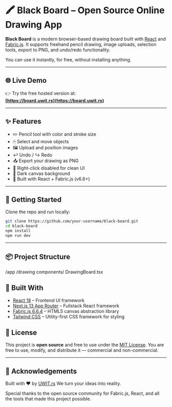 # 🖍️ Black Board – Open Source Online Drawing App

**Black Board** is a modern browser-based drawing board built with [React](https://reactjs.org/) and [Fabric.js](http://fabricjs.com/). It supports freehand pencil drawing, image uploads, selection tools, export to PNG, and undo/redo functionality.

You can use it instantly, for free, without installing anything.

---

## 🌐 Live Demo

👉 Try the free hosted version at:  
**[https://board.uwit.rs](https://board.uwit.rs)**

---

## ✨ Features

- ✏️ Pencil tool with color and stroke size
- 🖱 Select and move objects
- 🖼 Upload and position images
- ↩️ Undo / ↪️ Redo
- 📤 Export your drawing as PNG
- 🚫 Right-click disabled for clean UI
- 🎨 Dark canvas background
- 🧠 Built with React + Fabric.js (v6.6+)

---

## 🚀 Getting Started

Clone the repo and run locally:

```bash
git clone https://github.com/your-username/black-board.git
cd black-board
npm install
npm run dev
```

---

## 📦 Project Structure

/app
/drawing
components/
DrawingBoard.tsx

## 🧱 Built With

- [React 18](https://reactjs.org/) – Frontend UI framework
- [Next.js 13 App Router](https://nextjs.org/) – Fullstack React framework
- [Fabric.js 6.6.4](https://github.com/fabricjs/fabric.js) – HTML5 canvas abstraction library
- [Tailwind CSS](https://tailwindcss.com/) – Utility-first CSS framework for styling

## 📜 License

This project is **open source** and free to use under the [MIT License](LICENSE).
You are free to use, modify, and distribute it — commercial and non-commercial.

---

## 🙌 Acknowledgements

Built with ❤️ by [UWIT.rs](https://uwit.rs)
We turn your ideas into reality.

Special thanks to the open source community for Fabric.js, React, and all the tools that made this project possible.

```

```
